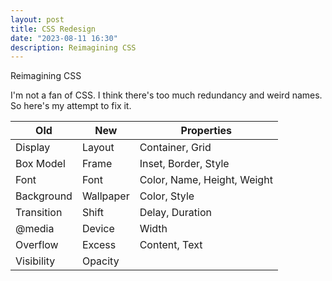 ```yaml
---
layout: post
title: CSS Redesign
date: "2023-08-11 16:30"
description: Reimagining CSS
---
```


Reimagining CSS

I'm not a fan of CSS. I think there's too much redundancy and weird names. So here's my attempt to fix it.

| Old | New | Properties |
| ------------- | -- | -- |
| Display | Layout | Container, Grid
| Box Model | Frame | Inset, Border, Style
| Font | Font | Color, Name, Height, Weight
| Background | Wallpaper | Color, Style
| Transition | Shift | Delay, Duration
| @media | Device | Width
| Overflow | Excess | Content, Text
| Visibility | Opacity
